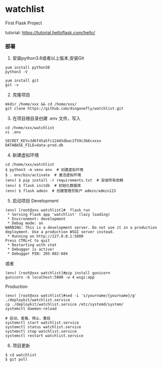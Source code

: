 # watchlist
First Flask Project

tutorial: https://tutorial.helloflask.com/hello/

### 部署

1. 安装python3.8或者以上版本,安装Git
```commandline
yum install python38
python3 -V

yum install git
git -v
```
2. 克隆项目
```commandline
mkdir /home/xxx && cd /home/xxx/
git clone https://github.com/dingonefly/watchlist.git
```

3. 在项目根目录创建 .env 文件，写入
```commandline
cd /home/xxx/watchlist
vi .env

SECRET_KEY=3d6f45a5fc12445dbac2f59c3b6cxxxx  
DATABASE_FILE=data-prod.db
```

4. 新建虚拟环境
```commandline
cd /home/xxx/watchlist
$ python3 -m venv env  # 创建虚拟环境
$ . env/bin/activate  # 激活虚拟环境
(env) $ pip install -r requirements.txt  # 安装所有依赖
(env) $ flask initdb  # 初始化数据库
(env) $ flask admin  # 创建管理员账户 admin/admin123
```

5. 启动项目
Development
```commandline
(env) [root@xxx watchlist]#  flask run
 * Serving Flask app 'watchlist' (lazy loading)
 * Environment: development
 * Debug mode: on
WARNING: This is a development server. Do not use it in a production deployment. Use a production WSGI server instead.
 * Running on http://127.0.0.1:5000
Press CTRL+C to quit
 * Restarting with stat
 * Debugger is active!
 * Debugger PIN: 205-802-684
```
或者
```commandline
(env) [root@xxx watchlist]#pip install gunicorn
gunicorn -b localhost:5000 -w 4 wsgi:app
```

Production
```commandline
(env) [root@xxx watchlist]#sed -i 's/yourname/{yourname}/g' ./deploykit/watchlist.service
cp ./deploykit/watchlist.service /etc/systemd/system/
systemctl daemon-reload

# 启动、查看、停止、重启
systemctl start watchlist.service
systemctl status watchlist.service
systemctl stop watchlist.service
systemctl restart watchlist.service
```

6. 项目更新
```commandline
$ cd watchlist
$ git pull
```
